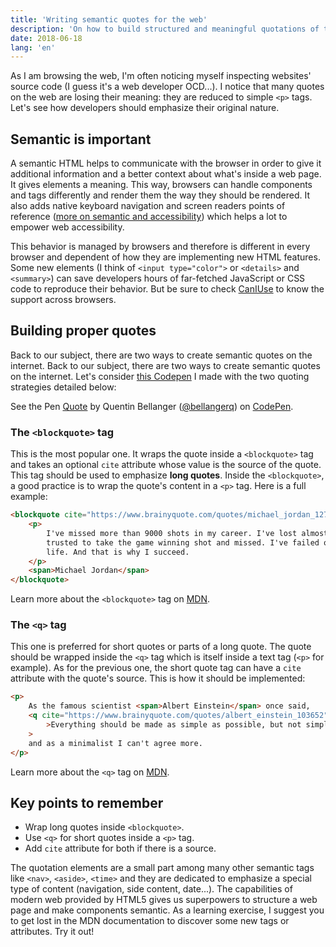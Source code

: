 ```yaml
---
title: 'Writing semantic quotes for the web'
description: 'On how to build structured and meaningful quotations of the web thanks to semantic HTML5 tags.'
date: 2018-06-18
lang: 'en'
---
```


As I am browsing the web, I'm often noticing myself inspecting websites' source code (I guess it's a web developer OCD...). I notice that many quotes on the web are losing their meaning: they are reduced to simple `<p>` tags. Let's see how developers should emphasize their original nature.

## Semantic is important

A semantic HTML helps to communicate with the browser in order to give it additional information and a better context about what's inside a web page. It gives elements a meaning. This way, browsers can handle components and tags differently and render them the way they should be rendered. It also adds native keyboard navigation and screen readers points of reference ([more on semantic and accessibility](https://24ways.org/2017/accessibility-through-semantic-html/)) which helps a lot to empower web accessibility.

This behavior is managed by browsers and therefore is different in every browser and dependent of how they are implementing new HTML features. Some new elements (I think of `<input type="color">` or `<details>` and `<summary>`) can save developers hours of far-fetched JavaScript or CSS code to reproduce their behavior. But be sure to check [CanIUse](https://caniuse.com/) to know the support across browsers.

## Building proper quotes

Back to our subject, there are two ways to create semantic quotes on the internet. Back to our subject, there are two ways to create semantic quotes on the internet. Let's consider [this Codepen](https://codepen.io/bellangerq/pen/MXmGKw) I made with the two quoting strategies detailed below:

<p data-height="600" data-theme-id="0" data-slug-hash="MXmGKw" data-default-tab="result" data-user="bellangerq" data-embed-version="2" data-pen-title="Quote" class="codepen">See the Pen <a href="https://codepen.io/bellangerq/pen/MXmGKw/">Quote</a> by Quentin Bellanger (<a href="https://codepen.io/bellangerq">@bellangerq</a>) on <a href="https://codepen.io">CodePen</a>.</p>
<script async src="https://static.codepen.io/assets/embed/ei.js"></script>

### The `<blockquote>` tag

This is the most popular one. It wraps the quote inside a `<blockquote>` tag and takes an optional `cite` attribute whose value is the source of the quote. This tag should be used to emphasize **long quotes**. Inside the `<blockquote>`, a good practice is to wrap the quote's content in a `<p>` tag. Here is a full example:

```html
<blockquote cite="https://www.brainyquote.com/quotes/michael_jordan_127660">
	<p>
		I've missed more than 9000 shots in my career. I've lost almost 300 games. 26 times, I've been
		trusted to take the game winning shot and missed. I've failed over and over and over again in my
		life. And that is why I succeed.
	</p>
	<span>Michael Jordan</span>
</blockquote>
```

Learn more about the `<blockquote>` tag on [MDN](https://developer.mozilla.org/en-US/docs/Web/HTML/Element/blockquote).

### The `<q>` tag

This one is preferred for short quotes or parts of a long quote. The quote should be wrapped inside the `<q>` tag which is itself inside a text tag (`<p>` for example). As for the previous one, the short quote tag can have a `cite` attribute with the quote's source. This is how it should be implemented:

```html
<p>
	As the famous scientist <span>Albert Einstein</span> once said,
	<q cite="https://www.brainyquote.com/quotes/albert_einstein_103652"
		>Everything should be made as simple as possible, but not simpler.</q
	>
	and as a minimalist I can't agree more.
</p>
```

Learn more about the `<q>` tag on [MDN](https://developer.mozilla.org/en-US/docs/Web/HTML/Element/q).

## Key points to remember

- Wrap long quotes inside `<blockquote>`.
- Use `<q>` for short quotes inside a `<p>` tag.
- Add `cite` attribute for both if there is a source.

The quotation elements are a small part among many other semantic tags like `<nav>`, `<aside>`, `<time>` and they are dedicated to emphasize a special type of content (navigation, side content, date...). The capabilities of modern web provided by HTML5 gives us superpowers to structure a web page and make components semantic. As a learning exercise, I suggest you to get lost in the MDN documentation to discover some new tags or attributes. Try it out!
